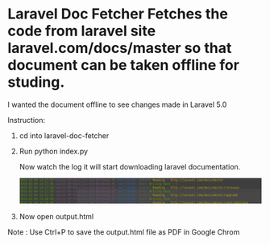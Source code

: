 # Laravel Doc Fetcher Fetches the code from laravel site laravel.com/docs/master so that document can be taken offline for studing.

I wanted the document offline to see changes made in Laravel 5.0


Instruction:

1. cd into laravel-doc-fetcher
2. Run python index.py

	Now watch the log it will start downloading laravel documentation.

	![alt tag](https://github.com/navjotahuja92/laravel-doc-fetcher/blob/master/log.png)


3. Now open output.html

Note : Use Ctrl+P to save the output.html file as PDF in Google Chrom